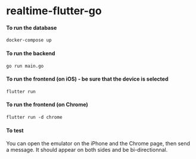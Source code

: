 # realtime-flutter-go

#### To run the database
`docker-compose up`

#### To run the backend
`go run main.go`

#### To run the frontend (on iOS) - be sure that the device is selected
`flutter run`

#### To run the frontend (on Chrome)
`flutter run -d chrome`

#### To test
You can open the emulator on the iPhone and the Chrome page, then send a message.
It should appear on both sides and be bi-directionnal.